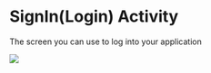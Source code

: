 <h1> SignIn(Login) Activity </h1>
<p> The screen you can use to log into your application </p>

<img src="https://r.resimlink.com/1VhI.png"></img>

